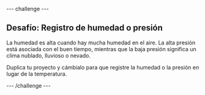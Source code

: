 \--- challenge \---

## Desafío: Registro de humedad o presión

La humedad es alta cuando hay mucha humedad en el aire. La alta presión está asociada con el buen tiempo, mientras que la baja presión significa un clima nublado, lluvioso o nevado.

Duplica tu proyecto y cámbialo para que registre la humedad o la presión en lugar de la temperatura.

\--- /challenge \---